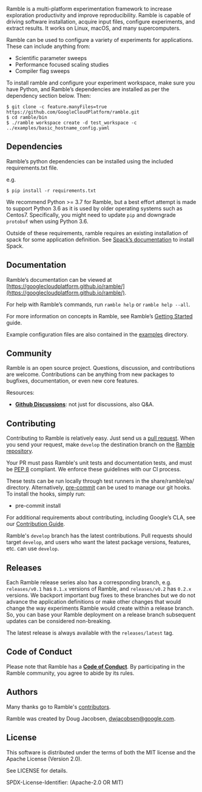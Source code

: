 Ramble is a multi-platform experimentation framework to increase exploration
productivity and improve reproducibility. Ramble is capable of driving software
installation, acquire input files, configure experiments, and extract results.
It works on Linux, macOS, and many supercomputers.


Ramble can be used to configure a variety of experiments for applications.
These can include anything from:
 - Scientific parameter sweeps
 - Performance focused scaling studies
 - Compiler flag sweeps

To install ramble and configure your experiment workspace, make sure you have
Python, and Ramble’s dependencies are installed as per the dependency section
below.
Then:

    $ git clone -c feature.manyFiles=true https://github.com/GoogleCloudPlatform/ramble.git
    $ cd ramble/bin
    $ ./ramble workspace create -d test_workspace -c ../examples/basic_hostname_config.yaml

Dependencies
------------

Ramble’s python dependencies can be installed using the included requirements.txt file.

e.g.

    $ pip install -r requirements.txt

We recommend Python >= 3.7 for Ramble, but a best effort attempt is made to
support Python 3.6 as it is used by older operating systems such as Centos7.
Specifically, you might need to update `pip` and downgrade `protobuf` when
using Python 3.6.

Outside of these requirements, ramble requires an existing installation of
spack for some application definition. See
[Spack’s documentation](https://github.com/spack/spack#-spack) to install Spack.

Documentation
----------------

Ramble’s documentation can be viewed at
[https://googlecloudplatform.github.io/ramble/](https://googlecloudplatform.github.io/ramble/).

For help with Ramble’s commands, run `ramble help` or `ramble help --all`.

For more information on concepts in Ramble, see Ramble’s
[Getting Started](./lib/ramble/docs/getting_started.rst) guide.

Example configuration files are also contained in the
[examples](./examples) directory.

Community
------------------------

Ramble is an open source project.  Questions, discussion, and
contributions are welcome. Contributions can be anything from new
packages to bugfixes, documentation, or even new core features.

Resources:

* [**Github Discussions**](https://github.com/GoogleCloudPlatform/ramble/discussions): not just for discussions, also Q&A.

Contributing
------------------------
Contributing to Ramble is relatively easy.  Just send us a
[pull request](https://help.github.com/articles/using-pull-requests/).
When you send your request, make ``develop`` the destination branch on the
[Ramble repository](https://github.com/GoogleCloudPlatform/ramble).

Your PR must pass Ramble's unit tests and documentation tests, and must be
[PEP 8](https://www.python.org/dev/peps/pep-0008/) compliant.  We enforce
these guidelines with our CI process.

These tests can be run locally through test runners in the share/ramble/qa/
directory. Alternatively, [pre-commit](https://pre-commit.com/#install) can be
used to manage our git hooks. To install the hooks, simply run:
- pre-commit install

 For additional requirements about contributing, including Google’s CLA, see our
 [Contribution Guide](.github/CONTRIBUTING.md).


Ramble's `develop` branch has the latest contributions. Pull requests
should target `develop`, and users who want the latest package versions,
features, etc. can use `develop`.

Releases
--------

Each Ramble release series also has a corresponding branch, e.g.
`releases/v0.1` has `0.1.x` versions of Ramble, and `releases/v0.2` has
`0.2.x` versions. We backport important bug fixes to these branches but
we do not advance the application definitions or make other changes that would
change the way experiments Ramble would create within a release branch.
So, you can base your Ramble deployment on a release branch subsequent updates
can be considered non-breaking.

The latest release is always available with the `releases/latest` tag.

Code of Conduct
------------------------

Please note that Ramble has a
[**Code of Conduct**](.github/CODE_OF_CONDUCT.md). By participating in
the Ramble community, you agree to abide by its rules.

Authors
----------------
Many thanks go to Ramble's [contributors](https://github.com/GoogleCloudPlatform/ramble/graphs/contributors).

Ramble was created by Doug Jacobsen, dwjacobsen@google.com.

License
----------------

This software is distributed under the terms of both the MIT license and the
Apache License (Version 2.0).

See LICENSE for details.

SPDX-License-Identifier: (Apache-2.0 OR MIT)
